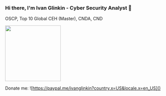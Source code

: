 ### Hi there, I'm Ivan Glinkin - Cyber Security Analyst 👋
OSCP, Top 10 Global CEH (Master), CNDA, CND

<img height="180em" src="https://github-readme-stats.vercel.app/api?username=IvanGlinkin&show_icons=true&hide_border=true&&count_private=true&include_all_commits=true" />

Donate me: ![https://paypal.me/ivanglinkin?country.x=US&locale.x=en_US]()
